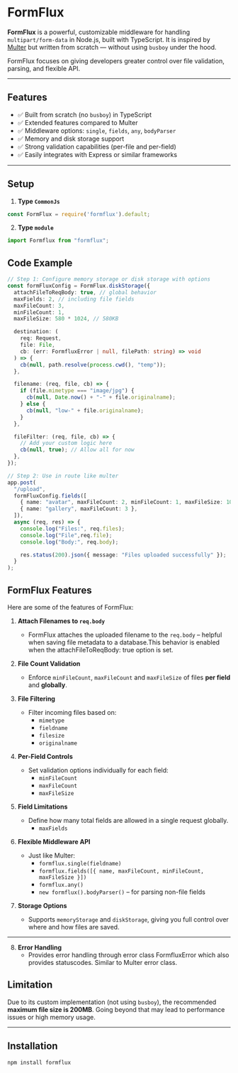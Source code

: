 # FormFlux

**FormFlux** is a powerful, customizable middleware for handling `multipart/form-data` in Node.js, built with TypeScript. It is inspired by [Multer](https://github.com/expressjs/multer) but written from scratch — without using `busboy` under the hood.

FormFlux focuses on giving developers greater control over file validation, parsing, and flexible API.

---

## Features

- ✅ Built from scratch (no `busboy`) in TypeScript
- ✅ Extended features compared to Multer
- ✅ Middleware options: `single`, `fields`, `any`, `bodyParser`
- ✅ Memory and disk storage support
- ✅ Strong validation capabilities (per-file and per-field)
- ✅ Easily integrates with Express or similar frameworks

---

## Setup
1. **Type `CommonJs`**
```js
const FormFlux = require('formflux').default;
```
2. **Type `module`**
```ts
import Formflux from "formflux";
```

## Code Example

```ts
// Step 1: Configure memory storage or disk storage with options
const formFluxConfig = FormFlux.diskStorage({
  attachFileToReqBody: true, // global behavior
  maxFields: 2, // including file fields
  maxFileCount: 3,
  minFileCount: 1,
  maxFileSize: 580 * 1024, // 580KB

  destination: (
    req: Request,
    file: File,
    cb: (err: FormfluxError | null, filePath: string) => void
  ) => {
    cb(null, path.resolve(process.cwd(), "temp"));
  },

  filename: (req, file, cb) => {
    if (file.mimetype === "image/jpg") {
      cb(null, Date.now() + "-" + file.originalname);
    } else {
      cb(null, "low-" + file.originalname);
    }
  },

  fileFilter: (req, file, cb) => {
    // Add your custom logic here
    cb(null, true); // Allow all for now
  },
});

// Step 2: Use in route like multer
app.post(
  "/upload",
  formFluxConfig.fields([
    { name: "avatar", maxFileCount: 2, minFileCount: 1, maxFileSize: 100 * 1024 },
    { name: "gallery", maxFileCount: 3 },
  ]),
  async (req, res) => {
    console.log("Files:", req.files);
    console.log("File",req.file);
    console.log("Body:", req.body);

    res.status(200).json({ message: "Files uploaded successfully" });
  }
);
```

## FormFlux Features

Here are some of the features of FormFlux:

1. **Attach Filenames to `req.body`**
   - FormFlux attaches the uploaded filename to the `req.body` – helpful when saving file metadata to a database.This behavior is enabled when the attachFileToReqBody: true option is set.

2. **File Count Validation**
   - Enforce `minFileCount`, `maxFileCount` and `maxFileSize` of files **per field** and **globally**.

3. **File Filtering**
   - Filter incoming files based on:
     - `mimetype`
     - `fieldname`
     - `filesize`
     - `originalname`

4. **Per-Field Controls**
   - Set validation options individually for each field:
     - `minFileCount`
     - `maxFileCount`
     - `maxFileSize`

5. **Field Limitations**
   - Define how many total fields are allowed in a single request globally.
      - `maxFields`

6. **Flexible Middleware API**
   - Just like Multer:
     - `formflux.single(fieldname)`
     - `formflux.fields([{ name, maxFileCount, minFileCount, maxFileSize }])`
     - `formflux.any()`
     - `new formflux().bodyParser()` – for parsing non-file fields

7. **Storage Options**
   - Supports `memoryStorage` and `diskStorage`, giving you full control over where and how files are saved.

---

8. **Error Handling**
    - Provides error handling through error class FormfluxError which also provides statuscodes. Similar to Multer error class.

## Limitation

Due to its custom implementation (not using `busboy`), the recommended **maximum file size is 200MB**. Going beyond that may lead to performance issues or high memory usage.

---

## Installation

```bash
npm install formflux
